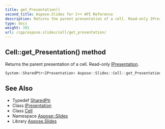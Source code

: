 ```yaml
---
title: get_Presentation()
second_title: Aspose.Slides for C++ API Reference
description: Returns the parent presentation of a cell. Read-only IPresentation.
type: docs
weight: 391
url: /cpp/aspose.slides/cell/get_presentation/
---
```

## Cell::get_Presentation() method


Returns the parent presentation of a cell. Read-only [IPresentation](../../ipresentation/).

```cpp
System::SharedPtr<IPresentation> Aspose::Slides::Cell::get_Presentation() override
```

## See Also

* Typedef [SharedPtr](../../system/sharedptr/)
* Class [IPresentation](../ipresentation/)
* Class [Cell](./)
* Namespace [Aspose::Slides](../)
* Library [Aspose.Slides](../../)